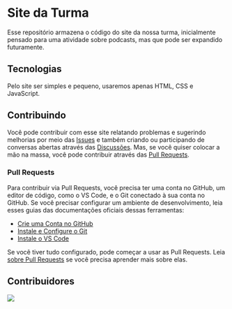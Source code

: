 # Site da Turma

Esse repositório armazena o código do site da nossa turma, inicialmente pensado para uma atividade sobre podcasts, mas que pode ser expandido futuramente.

## Tecnologias

Pelo site ser simples e pequeno, usaremos apenas HTML, CSS e JavaScript.

## Contribuindo

Você pode contribuir com esse site relatando problemas e sugerindo melhorias por meio das [Issues](https://github.com/dcdm3g/site-da-turma/issues) e também criando ou participando de conversas abertas através das [Discussões](https://github.com/dcdm3g/site-da-turma/discussions). Mas, se você quiser colocar a mão na massa, você pode contribuir através das [Pull Requests](https://github.com/dcdm3g/site-da-turma/pulls). 

### Pull Requests

Para contribuir via Pull Requests, você precisa ter uma conta no GitHub, um editor de código, como o VS Code, e o Git conectado à sua conta no GitHub. Se você precisar configurar um ambiente de desenvolvimento, leia esses guias das documentações oficiais dessas ferramentas:

- [Crie uma Conta no GitHub](https://docs.github.com/pt/get-started/start-your-journey/creating-an-account-on-github)
- [Instale e Configure o Git](https://docs.github.com/pt/get-started/getting-started-with-git/set-up-git)
- [Instale o VS Code](https://code.visualstudio.com/download)

Se você tiver tudo configurado, pode começar a usar as Pull Requests. Leia [sobre Pull Requests](https://docs.github.com/pt/pull-requests/collaborating-with-pull-requests/proposing-changes-to-your-work-with-pull-requests/about-pull-requests) se você precisa aprender mais sobre elas.

## Contribuidores

<a href="https://github.com/dcdm3g/site-da-turma/graphs/contributors">
  <img src="https://contrib.rocks/image?repo=dcdm3g/site-da-turma" />
</a>